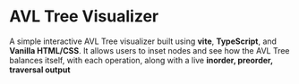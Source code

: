 # AVL Tree Visualizer

A simple interactive AVL Tree visualizer built using **vite**, **TypeScript**, and **Vanilla HTML/CSS**. It allows users to inset nodes and see how the AVL Tree balances itself, with each operation, along with a live **inorder, preorder, traversal output**

